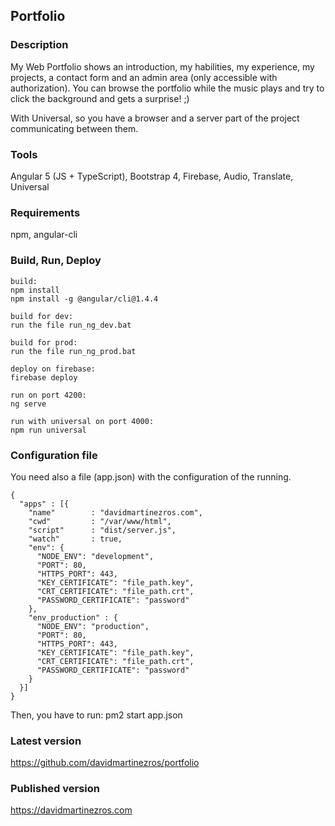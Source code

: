 ## Portfolio

### Description
My Web Portfolio shows an introduction, my habilities, my experience, my projects, a contact form and an admin area (only accessible with authorization). You can browse the portfolio while the music plays and try to click the background and gets a surprise! ;)

With Universal, so you have a browser and a server part of the project communicating between them.

### Tools
Angular 5 (JS + TypeScript), Bootstrap 4, Firebase, Audio, Translate, Universal

### Requirements
npm, angular-cli

### Build, Run, Deploy
```
build:
npm install
npm install -g @angular/cli@1.4.4

build for dev:
run the file run_ng_dev.bat

build for prod:
run the file run_ng_prod.bat

deploy on firebase: 
firebase deploy

run on port 4200:
ng serve

run with universal on port 4000:
npm run universal
```

### Configuration file
You need also a file (app.json) with the configuration of the running.

```
{
  "apps" : [{
    "name"        : "davidmartinezros.com",
    "cwd"         : "/var/www/html",
    "script"      : "dist/server.js",
    "watch"       : true,
    "env": {
      "NODE_ENV": "development",
      "PORT": 80,
      "HTTPS_PORT": 443,
      "KEY_CERTIFICATE": "file_path.key",
      "CRT_CERTIFICATE": "file_path.crt",
      "PASSWORD_CERTIFICATE": "password"
    },
    "env_production" : {
      "NODE_ENV": "production",
      "PORT": 80,
      "HTTPS_PORT": 443,
      "KEY_CERTIFICATE": "file_path.key",
      "CRT_CERTIFICATE": "file_path.crt",
      "PASSWORD_CERTIFICATE": "password"
    }
  }]
}
```
Then, you have to run: pm2 start app.json

### Latest version
https://github.com/davidmartinezros/portfolio

### Published version
https://davidmartinezros.com
